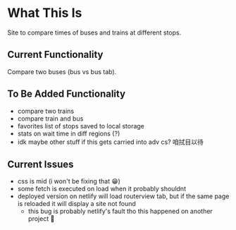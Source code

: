 # What This Is
Site to compare times of buses and trains at different stops.
## Current Functionality
Compare two buses (bus vs bus tab).
## To Be Added Functionality
- compare two trains
- compare train and bus
- favorites list of stops saved to local storage
- stats on wait time in diff regions (?)
- idk maybe other stuff if this gets carried into adv cs? 咱拭目以待
## Current Issues
- css is mid (i won't be fixing that 😁)
- some fetch is executed on load when it probably shouldnt
- deployed version on netlify will load routerview tab, but if the same page is reloaded it will display a site not found
  - this bug is probably netlify's fault tho this happened on another project 🗿